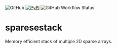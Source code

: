 ![GitHub](https://img.shields.io/github/license/florian-huber/sparsestack)
[![PyPI](https://img.shields.io/pypi/v/sparsestack)](https://pypi.org/project/sparsestack/)
![GitHub Workflow Status](https://img.shields.io/github/workflow/status/florian-huber/sparsestack/CI%20Build)

# sparesestack
Memory efficient stack of multiple 2D sparse arrays.
